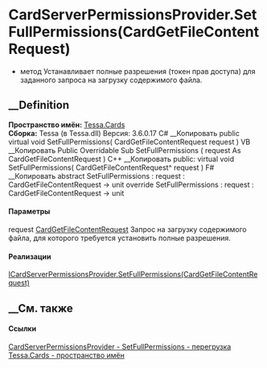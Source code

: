 # CardServerPermissionsProvider.SetFullPermissions(CardGetFileContentRequest)
- метод
Устанавливает полные разрешения (токен прав доступа) для заданного запроса на
загрузку содержимого файла.
##  __Definition
 **Пространство имён:** [Tessa.Cards](N_Tessa_Cards.htm)  
 **Сборка:** Tessa (в Tessa.dll) Версия: 3.6.0.17
C# __Копировать
     public virtual void SetFullPermissions(
    	CardGetFileContentRequest request
    )
VB __Копировать
     Public Overridable Sub SetFullPermissions ( 
    	request As CardGetFileContentRequest
    )
C++ __Копировать
     public:
    virtual void SetFullPermissions(
    	CardGetFileContentRequest^ request
    )
F# __Копировать
     abstract SetFullPermissions : 
            request : CardGetFileContentRequest -> unit 
    override SetFullPermissions : 
            request : CardGetFileContentRequest -> unit 
#### Параметры
request
[CardGetFileContentRequest](T_Tessa_Cards_CardGetFileContentRequest.htm)
    Запрос на загрузку содержимого файла, для которого требуется установить полные разрешения.
#### Реализации
[ICardServerPermissionsProvider.SetFullPermissions(CardGetFileContentRequest)](M_Tessa_Cards_ICardServerPermissionsProvider_SetFullPermissions_1.htm)  
##  __См. также
#### Ссылки
[CardServerPermissionsProvider -
](T_Tessa_Cards_CardServerPermissionsProvider.htm)
[SetFullPermissions -
перегрузка](Overload_Tessa_Cards_CardServerPermissionsProvider_SetFullPermissions.htm)
[Tessa.Cards - пространство имён](N_Tessa_Cards.htm)
